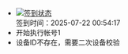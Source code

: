 - [![签到状态](https://github.com/womade/Cloud189-Actions/actions/workflows/main.yml/badge.svg?branch=main)](https://github.com/womade/Cloud189-Actions/actions/workflows/main.yml) <br> 签到时间：2025-07-22 00:54:17
- 开始执行帐号1
- 设备ID不存在，需要二次设备校验
